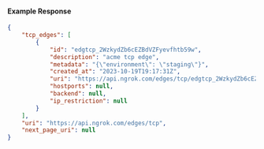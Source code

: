 <!-- Code generated for API Clients. DO NOT EDIT. -->

#### Example Response

```json
{
	"tcp_edges": [
		{
			"id": "edgtcp_2WzkydZb6cEZBdVZFyevfhtb59w",
			"description": "acme tcp edge",
			"metadata": "{\"environment\": \"staging\"}",
			"created_at": "2023-10-19T19:17:31Z",
			"uri": "https://api.ngrok.com/edges/tcp/edgtcp_2WzkydZb6cEZBdVZFyevfhtb59w",
			"hostports": null,
			"backend": null,
			"ip_restriction": null
		}
	],
	"uri": "https://api.ngrok.com/edges/tcp",
	"next_page_uri": null
}
```
